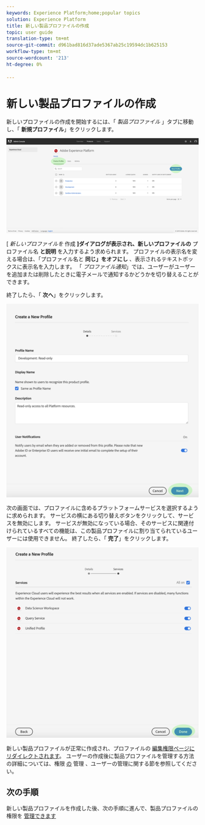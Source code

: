 ```yaml
---
keywords: Experience Platform;home;popular topics
solution: Experience Platform
title: 新しい製品プロファイルの作成
topic: user guide
translation-type: tm+mt
source-git-commit: d961bad816d37ade5367ab25c19594dc1b625153
workflow-type: tm+mt
source-wordcount: '213'
ht-degree: 0%

---
```



# 新しい製品プロファイルの作成

新しいプロファイルの作成を開始するには、「 *製品プロファイル* 」タブに移動し、「 **新規プロファイル**」をクリックします。

![new-プロファイル-button](../images/new-profile-button.png)

[ _新しいプロファイルを_ 作成 **]ダイアログが表示され、新しいプロファイルの** プロファイル名 **と説明** を入力するよう求められます。 プロファイルの表示名を変える場合は、「プロファイル名と **同じ」をオフにし** 、表示されるテキストボックスに表示名を入力します。 「 *プロファイル通知*」では、ユーザーがユーザーを追加または削除したときに電子メールで通知するかどうかを切り替えることができます。

終了したら、「 **次へ**」をクリックします。

![新プロファイル詳細](../images/new-profile-details.png)

次の画面では、プロファイルに含めるプラットフォームサービスを選択するように求められます。 サービスの横にある切り替えボタンをクリックして、サービスを無効にします。 サービスが無効になっている場合、そのサービスに関連付けられているすべての機能は、この製品プロファイルに割り当てられているユーザーには使用できません。 終了したら、「 **完了**」をクリックします。

![新プロファイルサービス](../images/new-profile-services.png)

新しい製品プロファイルが正常に作成され、プロファイルの [編集権限ページにリダイレクトされます](#edit-permissions)。 ユーザーの作成後に製品プロファイルを管理する方法の詳細については、権限 [の](#manage-permissions-for-a-product-profile) 管理 [](#manage-users-for-a-product-profile) 、ユーザーの管理に関する節を参照してください。

## 次の手順

新しい製品プロファイルを作成した後、次の手順に進んで、製品プロファイルの権限を [管理できます](permissions.md)